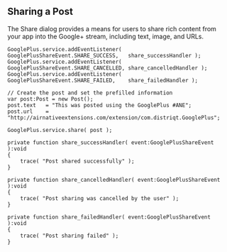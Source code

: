 
## Sharing a Post

The Share dialog provides a means for users to share rich content from your app 
into the Google+ stream, including text, image, and URLs.

```as3
GooglePlus.service.addEventListener( GooglePlusShareEvent.SHARE_SUCCESS,   share_successHandler );
GooglePlus.service.addEventListener( GooglePlusShareEvent.SHARE_CANCELLED, share_cancelledHandler );
GooglePlus.service.addEventListener( GooglePlusShareEvent.SHARE_FAILED,    share_failedHandler );

// Create the post and set the prefilled information
var post:Post = new Post();
post.text 	= "This was posted using the GooglePlus #ANE";
post.url 	= "http://airnativeextensions.com/extension/com.distriqt.GooglePlus";

GooglePlus.service.share( post );
```


```as3
private function share_successHandler( event:GooglePlusShareEvent ):void
{
	trace( "Post shared successfully" );
}

private function share_cancelledHandler( event:GooglePlusShareEvent ):void
{
	trace( "Post sharing was cancelled by the user" );
}

private function share_failedHandler( event:GooglePlusShareEvent ):void
{
	trace( "Post sharing failed" );
}
```

